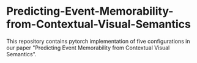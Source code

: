 # Predicting-Event-Memorability-from-Contextual-Visual-Semantics
This repository contains pytorch implementation of five configurations in our paper "Predicting Event Memorability from Contextual Visual Semantics".
